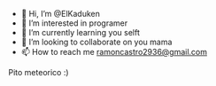 - 👋 Hi, I’m @ElKaduken
- 👀 I’m interested in programer
- 🌱 I’m currently learning you selft
- 💞️ I’m looking to collaborate on you mama
- 📫 How to reach me ramoncastro2936@gmail.com

Pito meteorico :)
